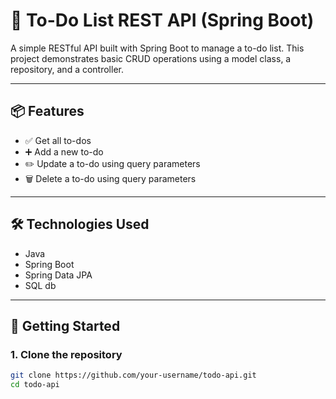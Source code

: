 # 📝 To-Do List REST API (Spring Boot)

A simple RESTful API built with Spring Boot to manage a to-do list. This project demonstrates basic CRUD operations using a model class, a repository, and a controller.

---

## 📦 Features

- ✅ Get all to-dos
- ➕ Add a new to-do
- ✏️ Update a to-do using query parameters
- 🗑️ Delete a to-do using query parameters

---

## 🛠 Technologies Used

- Java
- Spring Boot
- Spring Data JPA
- SQL db
---

## 🚀 Getting Started

### 1. Clone the repository

```bash
git clone https://github.com/your-username/todo-api.git
cd todo-api
